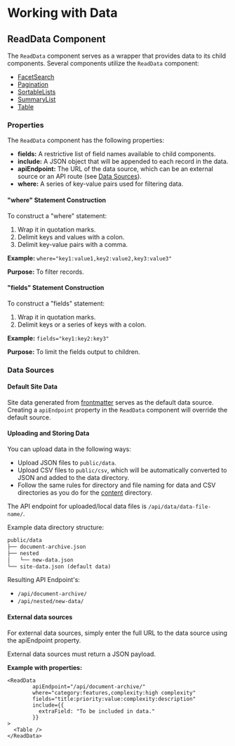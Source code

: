 # Working with Data

## ReadData Component

The `ReadData` component serves as a wrapper that provides data to its child components. Several components utilize the `ReadData` component:

- [FacetSearch](3_Components.md#facetted-search)
- [Pagination](3_Components.md#pagination)
- [SortableLists](3_Components.md#sortable-list)
- [SummaryList](3_Components.md#summarylist)
- [Table](3_Components.md#table)

### Properties

The `ReadData` component has the following properties:

- **fields:** A restrictive list of field names available to child components.
- **include:** A JSON object that will be appended to each record in the data.
- **apiEndpoint:** The URL of the data source, which can be an external source or an API route (see 
  [Data Sources](#data-sources)).
- **where:** A series of key-value pairs used for filtering data.

#### "where" Statement Construction

To construct a "where" statement:

1. Wrap it in quotation marks.
2. Delimit keys and values with a colon.
3. Delimit key-value pairs with a comma.

**Example:** `where="key1:value1,key2:value2,key3:value3"`

**Purpose:** To filter records.

#### "fields" Statement Construction

To construct a "fields" statement:

1. Wrap it in quotation marks.
2. Delimit keys or a series of keys with a colon.

**Example:** `fields="key1:key2:key3"`

**Purpose:** To limit the fields output to children.

### Data Sources

#### Default Site Data

Site data generated from [frontmatter](2_Content.md#frontmatter) serves as the default data 
source. Creating a `apiEndpoint` property in the `ReadData` component will override the default 
source.

#### Uploading and Storing Data

You can upload data in the following ways:

- Upload JSON files to `public/data`.
- Upload CSV files to `public/csv`, which will be automatically converted to JSON and added to the data directory.
- Follow the same rules for directory and file naming for data and CSV directories as you do for the [content](2_Content.md#file-and-directory-naming) directory.

The API endpoint for uploaded/local data files is `/api/data/data-file-name/`.

Example data directory structure:

```md
public/data
├── document-archive.json
├── nested
│   └── new-data.json
└── site-data.json (default data)
```
Resulting API Endpoint's:
- `/api/document-archive/`
- `/api/nested/new-data/`

#### External data sources
For external data sources, simply enter the full URL to the data source using the apiEndpoint 
property.

External data sources must return a JSON payload.

**Example with properties:**
```mdxjs
<ReadData 
        apiEndpoint="/api/document-archive/" 
        where="category:features,complexity:high complexity" 
        fields="title:priority:value:complexity:description"
        include={{
          extraField: "To be included in data."
        }}
>
  <Table />
</ReadData>
```
